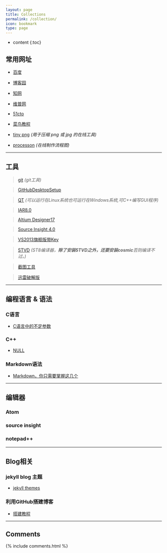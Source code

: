 ```yaml
---
layout: page
title: Collections
permalink: /collection/
icon: bookmark
type: page
---
```


* content
{:toc}

## 常用网址

- [百度](https://www.baidu.com/)

- [博客园](http://www.cnblogs.com/)
  
- [知网](http://www.cnki.net/)

- [维普网](http://www.cqvip.com/)

- [51cto](http://www.51cto.com/)

- [菜鸟教程](http://www.runoob.com/)

- [tiny png](https://tinypng.com/)	*(用于压缩 png 或 jpg 的在线工具)*

- [processon](https://www.processon.com/)	*(在线制作流程图)*

---

## 工具

>[git](https://pan.baidu.com/s/1jIl9xAI)	*(git工具)*

>[GitHubDesktopSetup](http://pan.baidu.com/s/1slFhyo9)
	
>[QT](https://pan.baidu.com/s/1i5wuEw9)	*(可以运行在Linux系统也可运行在Windows系统,可C++编写GUI程序)*

>[IAR8.0](http://pan.baidu.com/s/1i5oZpY1)
	
>[Altium Designer17](http://pan.baidu.com/s/1gfktF6z)

>[Source Insight 4.0](http://pan.baidu.com/s/1miaaawS)
	
>[VS2013旗舰版带Key](https://pan.baidu.com/s/1c2CJSOC)
	
>[STVD](http://pan.baidu.com/s/1i5aMn2X)	*(ST8编译器，**除了安装STVD之外，还要安装cosmic**否则编译不过。)*
	
>[截图工具](http://pan.baidu.com/s/1i4OAOM5)

>[迅雷破解版](http://pan.baidu.com/s/1c2jKoqW)

---

## 编程语言 & 语法

### C语言

* [C语言中的不定参数](http://kmplayer.iteye.com/blog/842715)


### C++

- [NULL](https://www.baidu.com)

### Markdown语法

* [Markdown，你只需要掌握这几个](http://www.cnblogs.com/crazyant007/p/4220066.html)

---

## 编辑器

### Atom


### source insight

### notepad++

---

## Blog相关

### jekyll blog 主题
* [jekyll themes](http://jekyllthemes.org/)

### 利用GitHub搭建博客
* [搭建教程](http://www.cnfeat.com/blog/2014/05/10/how-to-build-a-blog/)

---

## Comments

{% include comments.html %}
